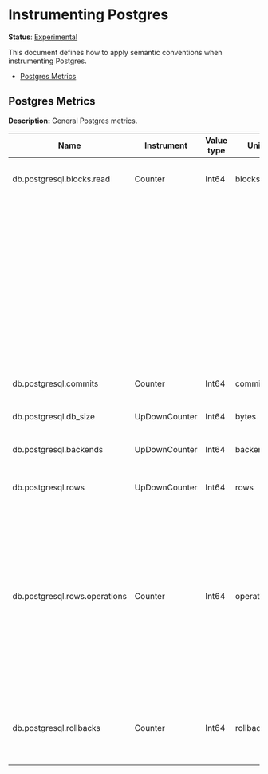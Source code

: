 # Instrumenting Postgres

**Status**: [Experimental](../../../document-status.md)

This document defines how to apply semantic conventions when instrumenting Postgres.

<!-- toc -->

- [Postgres Metrics](#postgres-metrics)

<!-- tocstop -->

## Postgres Metrics

**Description:** General Postgres metrics.

| Name                                        | Instrument    | Value type | Unit       | Unit ([UCUM](../README.md#instrument-units)) | Description                         | Attribute Key | Attribute Values                                                                                   |
|---------------------------------------------| ------------- | ---------- | ---------- | -------------------------------------------- | ----------------------------------- | ------------- | -------------------------------------------------------------------------------------------------- |
| db.postgresql.blocks.read                   | Counter       | Int64      | blocks     | `{blocks}`                                   | The number of blocks read.          | `database`    |  The name of the database.                                                                         |
|                                             |               |            |            |                                              |                                     | `table`       |  The schema name followed by the table name.                                                       |
|                                             |               |            |            |                                              |                                     | `source`      |  The block read source type.                                                                       |
|                                             |               |            |            |                                              |                                     |               | `heap_read`, `heap_hit`, `idx_read`, `idx_hit`, `toast_read`, `toast_hit`, `tidx_read`, `tidx_hit` |             
| db.postgresql.commits                       | Counter       | Int64      | commits    | `{commits}`                                  | The number of commits.              | `database`    |  The number of active connections.                                                                 |
| db.postgresql.db_size                       | UpDownCounter | Int64      | bytes      | `{by}`                                       | The database disk usage.            | `database`    |  The number of active connections.                                                                 |
| db.postgresql.backends                      | UpDownCounter | Int64      | backends   | `{backends}`                                 | The number of backends.             | `database`    |  The number of active connections.                                                                 |
| db.postgresql.rows                          | UpDownCounter | Int64      | rows       | `{rows}`                                     | The number of rows in the database. | `database`    |  The name of the database.                                                                         |
|                                             |               |            |            |                                              |                                     | `table`       |  The schema name followed by the table name.                                                       |
|                                             |               |            |            |                                              |                                     | `state`       |  `dead`, `live`                                                                                    |
| db.postgresql.rows.operations               | Counter       | Int64      | operations | `{operations}`                               | The number of db row operations.    | `database`    |  The name of the database.                                                                         |
|                                             |               |            |            |                                              |                                     | `table`       |  The schema name followed by the table name.                                                       |
|                                             |               |            |            |                                              |                                     | `source`      | `ins`, `upd`, `del`, `hot_upd`                                                                     |
| db.postgresql.rollbacks                     | Counter       | Int64      | rollbacks  | `{rollbacks}`                                | The number of rollbacks.            | `database`    |  The number of transactions that have been rolled back in the database.                            |